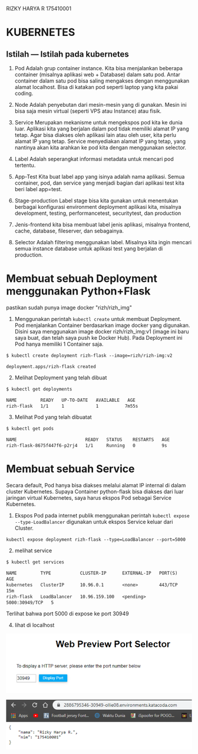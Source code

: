RIZKY HARYA R 175410001

# KUBERNETES

## Istilah — Istilah pada kubernetes

1. Pod
Adalah grup container instance. Kita bisa menjalankan beberapa container (misalnya aplikasi web + Database) dalam satu pod. Antar container dalam satu pod bisa saling mengakses dengan menggunakan alamat localhost. Bisa di katakan pod seperti laptop yang kita pakai coding.

2. Node
Adalah penyebutan dari mesin-mesin yang di gunakan. Mesin ini bisa saja mesin virtual (seperti VPS atau Instance) atau fisik.

3. Service
Merupakan mekanisme untuk mengekspos pod kita ke dunia luar. Aplikasi kita yang berjalan dalam pod tidak memiliki alamat IP yang tetap. Agar bisa diakses oleh aplikasi lain atau oleh user, kita perlu alamat IP yang tetap. Service menyediakan alamat IP yang tetap, yang nantinya akan kita arahkan ke pod kita dengan menggunakan selector.

4. Label
Adalah seperangkat informasi metadata untuk mencari pod tertentu.

5. App-Test
Kita buat label app yang isinya adalah nama aplikasi. Semua container, pod, dan service yang menjadi bagian dari aplikasi test kita beri label app=test.

6. Stage-production
Label stage bisa kita gunakan untuk menentukan berbagai konfigurasi environment deployment aplikasi kita, misalnya development, testing, performancetest, securitytest, dan production

7. Jenis-frontend
kita bisa membuat label jenis aplikasi, misalnya frontend, cache, database, fileserver, dan sebagainya.

8. Selector
Adalah filtering menggunakan label. Misalnya kita ingin mencari semua instance database untuk aplikasi test yang berjalan di production.


# Membuat sebuah Deployment menggunakan Python+Flask
pastikan sudah punya image docker "rizh/rizh_img"

1. Menggunakan perintah ```kubectl create``` untuk membuat Deployment. Pod menjalankan Container berdasarkan image docker yang digunakan. Disini saya menggunakan image docker rizh/rizh_img:v1 (image ini baru saya buat, dan telah saya push ke Docker Hub). Pada Deployment ini Pod hanya memiliki 1 Container saja.

```
$ kubectl create deployment rizh-flask --image=rizh/rizh-img:v2
```
```
deployment.apps/rizh-flask created
```

2. Melihat Deployment yang telah dibuat
```
$ kubectl get deployments
```
```
NAME         READY   UP-TO-DATE   AVAILABLE   AGE
rizh-flask   1/1     1            1          7m55s
```
3. Melihat Pod yang telah dibuatat
```
$ kubectl get pods
```
```
NAME                          READY   STATUS    RESTARTS   AGE
rizh-flask-8675f447f6-p2rj4   1/1     Running   0          9s
```

# Membuat sebuah Service

Secara default, Pod hanya bisa diakses melalui alamat IP internal di dalam cluster Kubernetes. Supaya Container python-flask bisa diakses dari luar jaringan virtual Kubernetes, saya harus ekspos Pod sebagai Service Kubernetes.

1. Ekspos Pod pada internet publik menggunakan perintah ```kubectl expose``` ```--type-LoadBalancer``` digunakan untuk ekspos Service keluar dari Cluster.
```
kubectl expose deployment rizh-flask --type=LoadBalancer --port=5000
```

2. melihat service
```
$ kubectl get services
```
```
NAME         TYPE           CLUSTER-IP      EXTERNAL-IP   PORT(S)          AGE
kubernetes   ClusterIP      10.96.0.1       <none>        443/TCP          15m
rizh-flask   LoadBalancer   10.96.159.100   <pending>     5000:30949/TCP   5
```

Terlihat bahwa port 5000 di expose ke port 30949

4. lihat di localhost

![](img/end1.PNG)

![](img/end2.PNG)